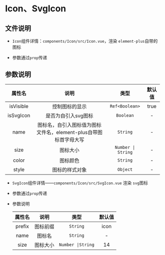 # Icon、SvgIcon
## 文件说明

- `Icon`组件详情：`components/Icon/src/Icon.vue`，渲染 `element-plus`自带的图标

- 参数通过`prop`传递

## 参数说明

|  属性名   |                             说明                             |        类型        | 默认值 |
| :-------: | :----------------------------------------------------------: | :----------------: | :----: |
| isVisible |                        控制图标的显示                        |   `Ref<Boolean>`   |  true  |
| isSvgIcon |                     是否为自引入svg图标                      |     `Boolean`      |   -    |
|   name    | 图标名，自引入图标值为图标文件名，element-plus自带图标首字母大写 |      `String`      |   -    |
|   size    |                           图标大小                           | `Number \| String` |   -    |
|   color   |                           图标颜色                           |      `String`      |   -    |
|   style   |                        图标的样式对象                        |      `Object`      |   -    |

- `SvgIcon`组件详情——`components/Icon/src/SvgIcon.vue`  渲染 `svg`图标

- 参数通过`prop`传递

- 参数说明

  | 属性名 |   说明   |       类型        | 默认值 |
  | :----: | :------: | :---------------: | :----: |
  | prefix | 图标前缀 |     `String`      |  icon  |
  |  name  |  图标名  |     `String`      |   -    |
  |  size  | 图标大小 | `Number \|String` |   14   |